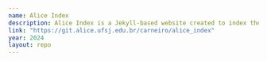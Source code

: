 ```yaml
---
name: Alice Index
description: Alice Index is a Jekyll-based website created to index the files in the public HTML directories of users in the Wonderland Project. It organizes these files into categories, provides previews for certain file types, and displays relevant information for others, making it easier to browse and access user-shared content.
link: "https://git.alice.ufsj.edu.br/carneiro/alice_index"
year: 2024
layout: repo
---
```

